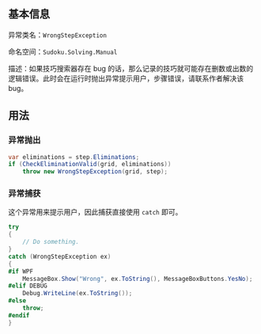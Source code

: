## 基本信息

异常类名：`WrongStepException`

命名空间：`Sudoku.Solving.Manual`

描述：如果技巧搜索器存在 bug 的话，那么记录的技巧就可能存在删数或出数的逻辑错误。此时会在运行时抛出异常提示用户，步骤错误，请联系作者解决该 bug。

## 用法

### 异常抛出

```csharp
var eliminations = step.Eliminations;
if (CheckEliminationValid(grid, eliminations))
    throw new WrongStepException(grid, step);
```

### 异常捕获

这个异常用来提示用户，因此捕获直接使用 `catch` 即可。

```csharp
try
{
    // Do something.
}
catch (WrongStepException ex)
{
#if WPF
    MessageBox.Show("Wrong", ex.ToString(), MessageBoxButtons.YesNo);
#elif DEBUG
    Debug.WriteLine(ex.ToString());
#else
    throw;
#endif
}
```